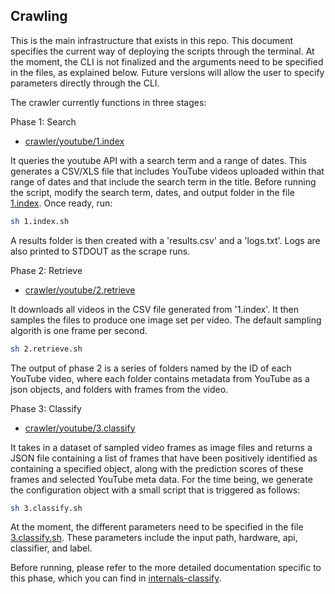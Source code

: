 ## Crawling
This is the main infrastructure that exists in this repo. This document specifies the current way of deploying the scripts through the terminal. At the moment, the CLI is not finalized and the arguments need to be specified in the files, as explained below. Future versions will allow the user to specify parameters directly through the CLI. 

The crawler currently functions in three stages: 

Phase 1: Search
 * [crawler/youtube/1.index](crawler/youtube/1.index) 

 It queries the youtube API with a search term and a range of dates. This generates a  CSV/XLS file that includes YouTube videos uploaded within that range of dates and that include the search term in the title. Before running the script, modify the search term, dates, and output folder in the file [1.index](crawler/youtube/1.index). Once ready, run:  
```bash
sh 1.index.sh
```
A results folder is then created with a 'results.csv' and a 'logs.txt'. Logs are also printed to STDOUT as the scrape runs.

Phase 2: Retrieve
 * [crawler/youtube/2.retrieve](crawler/youtube/2.retrieve)  
 
 It downloads all videos in the CSV file generated from '1.index'. It then samples the files to produce one image set per video. The default sampling algorith is one frame per second.

 ```bash
sh 2.retrieve.sh
```
The output of phase 2 is a series of folders named by the ID of each YouTube video, where each folder contains metadata from YouTube as a json objects, and folders with frames from the video.

Phase 3: Classify
 * [crawler/youtube/3.classify](crawler/youtube/3.classify) 

It takes in a dataset of sampled video frames as image files and returns a JSON file containing a list of frames that have been positively identified as containing a specified object, along with the prediction scores of these frames and selected YouTube meta data. For the time being, we generate the configuration object with a small script that is triggered as follows: 
 ```bash
sh 3.classify.sh
```
At the moment, the different parameters need to be specified in the file [3.classify.sh](crawler/youtube/3.classify). These parameters include the input path, hardware, api, classifier, and label. 

Before running, please refer to the more detailed documentation specific to this phase, which you can find in [internals-classify](docs/internals-classify.md).

